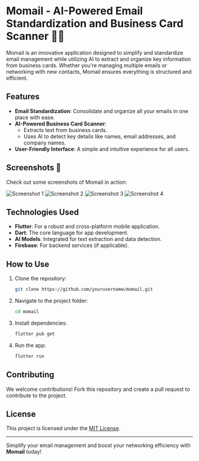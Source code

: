 
# Momail - AI-Powered Email Standardization and Business Card Scanner 📧🤖

Momail is an innovative application designed to simplify and standardize email management while utilizing AI to extract and organize key information from business cards. Whether you're managing multiple emails or networking with new contacts, Momail ensures everything is structured and efficient.

## Features

- **Email Standardization**: Consolidate and organize all your emails in one place with ease.
- **AI-Powered Business Card Scanner**: 
  - Extracts text from business cards.
  - Uses AI to detect key details like names, email addresses, and company names.
- **User-Friendly Interface**: A simple and intuitive experience for all users.

## Screenshots 📸

Check out some screenshots of Momail in action:

![Screenshot 1](screenshots/SS1.jpg)
![Screenshot 2](screenshots/SS2.jpg)
![Screenshot 3](screenshots/SS3.jpg)
![Screenshot 4](screenshots/SS4.jpg)


## Technologies Used

- **Flutter**: For a robust and cross-platform mobile application.
- **Dart**: The core language for app development.
- **AI Models**: Integrated for text extraction and data detection.
- **Firebase**: For backend services (if applicable).

## How to Use

1. Clone the repository:
   ```bash
   git clone https://github.com/yourusername/momail.git
   ```
2. Navigate to the project folder:
   ```bash
   cd momail
   ```
3. Install dependencies:
   ```bash
   flutter pub get
   ```
4. Run the app:
   ```bash
   flutter run
   ```

## Contributing

We welcome contributions! Fork this repository and create a pull request to contribute to the project.

## License

This project is licensed under the [MIT License](LICENSE).

---

Simplify your email management and boost your networking efficiency with **Momail** today!
